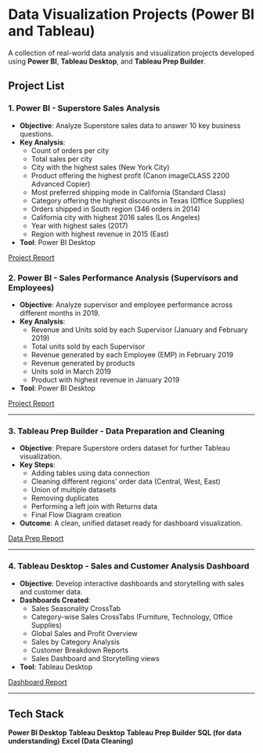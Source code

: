 #  Data Visualization Projects (Power BI and Tableau)

A collection of real-world data analysis and visualization projects developed using **Power BI**, **Tableau Desktop**, and **Tableau Prep Builder**.


## Project List

### 1. Power BI - Superstore Sales Analysis
- **Objective**: Analyze Superstore sales data to answer 10 key business questions.
- **Key Analysis**:
  - Count of orders per city
  - Total sales per city
  - City with the highest sales (New York City)
  - Product offering the highest profit (Canon imageCLASS 2200 Advanced Copier)
  - Most preferred shipping mode in California (Standard Class)
  - Category offering the highest discounts in Texas (Office Supplies)
  - Orders shipped in South region (346 orders in 2014)
  - California city with highest 2016 sales (Los Angeles)
  - Year with highest sales (2017)
  - Region with highest revenue in 2015 (East)
- **Tool**: Power BI Desktop

 [Project Report](DATA_Analysis.pdf)


### 2. Power BI - Sales Performance Analysis (Supervisors and Employees)
- **Objective**: Analyze supervisor and employee performance across different months in 2019.
- **Key Analysis**:
  - Revenue and Units sold by each Supervisor (January and February 2019)
  - Total units sold by each Supervisor
  - Revenue generated by each Employee (EMP) in February 2019
  - Revenue generated by products
  - Units sold in March 2019
  - Product with highest revenue in January 2019
- **Tool**: Power BI Desktop

 [Project Report](Power_BI_Data_Analysis.pdf)

---

### 3. Tableau Prep Builder - Data Preparation and Cleaning
- **Objective**: Prepare Superstore orders dataset for further Tableau visualization.
- **Key Steps**:
  - Adding tables using data connection
  - Cleaning different regions’ order data (Central, West, East)
  - Union of multiple datasets
  - Removing duplicates
  - Performing a left join with Returns data
  - Final Flow Diagram creation
- **Outcome**: A clean, unified dataset ready for dashboard visualization.

[Data Prep Report](Tableau_Prep_Builder_Data_Prep.pdf)

---

### 4. Tableau Desktop - Sales and Customer Analysis Dashboard
- **Objective**: Develop interactive dashboards and storytelling with sales and customer data.
- **Dashboards Created**:
  - Sales Seasonality CrossTab
  - Category-wise Sales CrossTabs (Furniture, Technology, Office Supplies)
  - Global Sales and Profit Overview
  - Sales by Category Analysis
  - Customer Breakdown Reports
  - Sales Dashboard and Storytelling views
- **Tool**: Tableau Desktop

 [Dashboard Report](Tableau_Sales_Customer_Data_Analysis.pdf)

---

##  Tech Stack
**Power BI Desktop**
**Tableau Desktop**
**Tableau Prep Builder**
**SQL (for data understanding)**
**Excel (Data Cleaning)**

